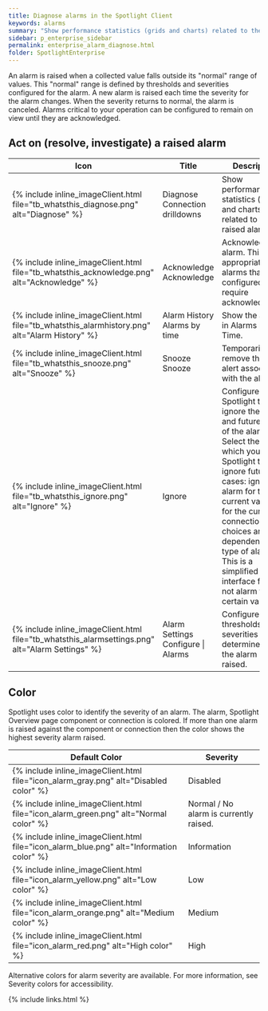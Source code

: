 ```yaml
---
title: Diagnose alarms in the Spotlight Client
keywords: alarms
summary: "Show performance statistics (grids and charts) related to the raised alarm."
sidebar: p_enterprise_sidebar
permalink: enterprise_alarm_diagnose.html
folder: SpotlightEnterprise
---
```


An alarm is raised when a collected value falls outside its "normal" range of values. This "normal" range is defined by thresholds and severities configured for the alarm. A new alarm is raised each time the severity for the alarm changes. When the severity returns to normal, the alarm is canceled. Alarms critical to your operation can be configured to remain on view until they are acknowledged.

## Act on (resolve, investigate) a raised alarm

Icon | Title | Description
--------------|----------|------------
{% include inline_imageClient.html file="tb_whatsthis_diagnose.png" alt="Diagnose" %} | Diagnose Connection drilldowns | Show performance statistics (grids and charts) related to the raised alarm.
{% include inline_imageClient.html file="tb_whatsthis_acknowledge.png" alt="Acknowledge" %} | Acknowledge Acknowledge | Acknowledge the alarm. This is appropriate for alarms that are configured to require acknowledgment.
{% include inline_imageClient.html file="tb_whatsthis_alarmhistory.png" alt="Alarm History" %} | Alarm History Alarms by time | Show the alarm in Alarms by Time.
{% include inline_imageClient.html file="tb_whatsthis_snooze.png" alt="Snooze" %} | Snooze Snooze | Temporarily remove the visual alert associated with the alarm.
{% include inline_imageClient.html file="tb_whatsthis_ignore.png" alt="Ignore" %} | Ignore |  Configure Spotlight to ignore the alarm and future cases of the alarm. Select the rule by which you want Spotlight to ignore future cases: ignore this alarm for the current value or for the current connection. The choices are dependent on the type of alarm. This is a simplified interface for Do not alarm for certain values.
{% include inline_imageClient.html file="tb_whatsthis_alarmsettings.png" alt="Alarm Settings" %} | Alarm Settings Configure \| Alarms | Configure the thresholds and severities that determine when the alarm is raised.


## Color

Spotlight uses color to identify the severity of an alarm. The alarm, Spotlight Overview page component or connection is colored. If more than one alarm is raised against the component or connection then the color shows the highest severity alarm raised.

Default Color | Severity
--------------|---------
{% include inline_imageClient.html file="icon_alarm_gray.png" alt="Disabled color" %} | Disabled
{% include inline_imageClient.html file="icon_alarm_green.png" alt="Normal color" %} | Normal / No alarm is currently raised.
{% include inline_imageClient.html file="icon_alarm_blue.png" alt="Information color" %} | Information
{% include inline_imageClient.html file="icon_alarm_yellow.png" alt="Low color" %} | Low
{% include inline_imageClient.html file="icon_alarm_orange.png" alt="Medium color" %} | Medium
{% include inline_imageClient.html file="icon_alarm_red.png" alt="High color" %} | High

Alternative colors for alarm severity are available. For more information, see Severity colors for accessibility.

{% include links.html %}
